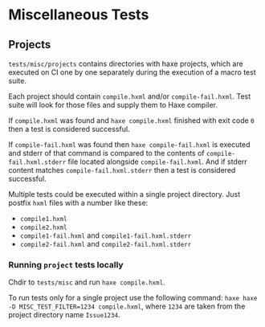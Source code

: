 # Miscellaneous Tests

## Projects

`tests/misc/projects` contains directories with haxe projects, which are executed on CI one by one separately during the execution of a macro test suite.

Each project should contain `compile.hxml` and/or `compile-fail.hxml`. Test suite will look for those files and supply them to Haxe compiler.

If `compile.hxml` was found and `haxe compile.hxml` finished with exit code `0` then a test is considered successful.

If `compile-fail.hxml` was found then `haxe compile-fail.hxml` is executed and stderr of that command is compared to the contents of `compile-fail.hxml.stderr` file located alongside `compile-fail.hxml`. And if stderr content matches `compile-fail.hxml.stderr` then a test is considered successful.

Multiple tests could be executed within a single project directory. Just postfix `hxml` files with a number like these:
- `compile1.hxml`
- `compile2.hxml`
- `compile1-fail.hxml` and `compile1-fail.hxml.stderr`
- `compile2-fail.hxml` and `compile2-fail.hxml.stderr`

### Running `project` tests locally

Chdir to `tests/misc` and run `haxe compile.hxml`.

To run tests only for a single project use the following command: `haxe haxe -D MISC_TEST_FILTER=1234 compile.hxml`, where `1234` are taken from the project directory name `Issue1234`.

